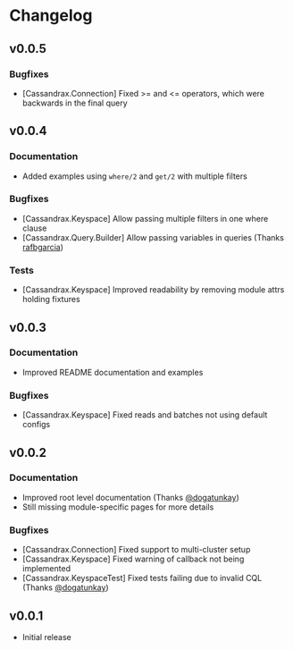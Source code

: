 # Changelog

## v0.0.5

### Bugfixes

  * [Cassandrax.Connection] Fixed >= and <= operators, which were backwards in
    the final query

## v0.0.4

### Documentation

  * Added examples using `where/2` and `get/2` with multiple filters

### Bugfixes

  * [Cassandrax.Keyspace] Allow passing multiple filters in one where clause
  * [Cassandrax.Query.Builder] Allow passing variables in queries (Thanks
    [rafbgarcia](https://github.com/loopsocial/cassandrax/pull/14))

### Tests

  * [Cassandrax.Keyspace] Improved readability by removing module attrs holding
    fixtures

## v0.0.3

### Documentation

  * Improved README documentation and examples

### Bugfixes

  * [Cassandrax.Keyspace] Fixed reads and batches not using default configs

## v0.0.2

### Documentation

  * Improved root level documentation (Thanks [@dogatunkay](https://github.com/dogatuncay))
  * Still missing module-specific pages for more details

### Bugfixes

  * [Cassandrax.Connection] Fixed support to multi-cluster setup
  * [Cassandrax.Keyspace] Fixed warning of callback not being implemented
  * [Cassandrax.KeyspaceTest] Fixed tests failing due to invalid CQL (Thanks
    [@dogatunkay](https://github.com/dogatuncay))

## v0.0.1

* Initial release

